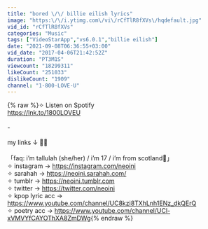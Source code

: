 ```yaml
---
title: "bored \/\/ billie eilish lyrics"
image: "https:\/\/i.ytimg.com\/vi\/rCfTlR8fXVs\/hqdefault.jpg"
vid_id: "rCfTlR8fXVs"
categories: "Music"
tags: ["VideoStarApp","vs6.0.1","billie eilish"]
date: "2021-09-08T06:36:55+03:00"
vid_date: "2017-04-06T21:42:52Z"
duration: "PT3M1S"
viewcount: "18299311"
likeCount: "251033"
dislikeCount: "1909"
channel: "1-800-LOVE-U"
---
```

{% raw %}✧ Listen on Spotify<br /><a rel="nofollow" target="blank" href="https://lnk.to/1800LOVEU">https://lnk.to/1800LOVEU</a><br /><br />-<br /><br />my links ↓ 🐰🍭<br /><br />「faq: i’m tallulah (she/her) / i’m 17 / i’m from scotland🏴󠁧󠁢󠁳󠁣󠁴󠁿」 <br />✧ instagram →  <a rel="nofollow" target="blank" href="https://instagram.com/neoini">https://instagram.com/neoini</a><br />✧ sarahah →  <a rel="nofollow" target="blank" href="https://neoini.sarahah.com/">https://neoini.sarahah.com/</a><br />✧ tumblr →  <a rel="nofollow" target="blank" href="https://neoini.tumblr.com">https://neoini.tumblr.com</a><br />✧ twitter →  <a rel="nofollow" target="blank" href="https://twitter.com/neoini">https://twitter.com/neoini</a><br />✧ kpop lyric acc →  <a rel="nofollow" target="blank" href="https://www.youtube.com/channel/UC8kzi8TXhLnh1ENz_dkQErQ">https://www.youtube.com/channel/UC8kzi8TXhLnh1ENz_dkQErQ</a><br />✧ poetry acc →  <a rel="nofollow" target="blank" href="https://www.youtube.com/channel/UCl-xVMVYfCAYOThXA8ZmDWg">https://www.youtube.com/channel/UCl-xVMVYfCAYOThXA8ZmDWg</a>{% endraw %}
